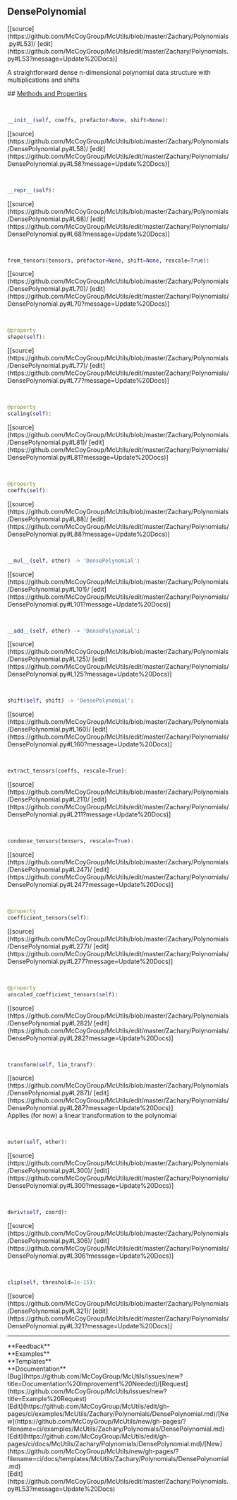 ## <a id="McUtils.Zachary.Polynomials.DensePolynomial">DensePolynomial</a> 

<div class="docs-source-link" markdown="1">
[[source](https://github.com/McCoyGroup/McUtils/blob/master/Zachary/Polynomials.py#L53)/
[edit](https://github.com/McCoyGroup/McUtils/edit/master/Zachary/Polynomials.py#L53?message=Update%20Docs)]
</div>

A straightforward dense n-dimensional polynomial data structure with
multiplications and shifts







<div class="collapsible-section">
 <div class="collapsible-section collapsible-section-header" markdown="1">
## <a class="collapse-link" data-toggle="collapse" href="#methods" markdown="1"> Methods and Properties</a> <a class="float-right" data-toggle="collapse" href="#methods"><i class="fa fa-chevron-down"></i></a>
 </div>
 <div class="collapsible-section collapsible-section-body collapse show" id="methods" markdown="1">
 
<a id="McUtils.Zachary.Polynomials.DensePolynomial.__init__" class="docs-object-method">&nbsp;</a> 
```python
__init__(self, coeffs, prefactor=None, shift=None): 
```
<div class="docs-source-link" markdown="1">
[[source](https://github.com/McCoyGroup/McUtils/blob/master/Zachary/Polynomials/DensePolynomial.py#L58)/
[edit](https://github.com/McCoyGroup/McUtils/edit/master/Zachary/Polynomials/DensePolynomial.py#L58?message=Update%20Docs)]
</div>


<a id="McUtils.Zachary.Polynomials.DensePolynomial.__repr__" class="docs-object-method">&nbsp;</a> 
```python
__repr__(self): 
```
<div class="docs-source-link" markdown="1">
[[source](https://github.com/McCoyGroup/McUtils/blob/master/Zachary/Polynomials/DensePolynomial.py#L68)/
[edit](https://github.com/McCoyGroup/McUtils/edit/master/Zachary/Polynomials/DensePolynomial.py#L68?message=Update%20Docs)]
</div>


<a id="McUtils.Zachary.Polynomials.DensePolynomial.from_tensors" class="docs-object-method">&nbsp;</a> 
```python
from_tensors(tensors, prefactor=None, shift=None, rescale=True): 
```
<div class="docs-source-link" markdown="1">
[[source](https://github.com/McCoyGroup/McUtils/blob/master/Zachary/Polynomials/DensePolynomial.py#L70)/
[edit](https://github.com/McCoyGroup/McUtils/edit/master/Zachary/Polynomials/DensePolynomial.py#L70?message=Update%20Docs)]
</div>


<a id="McUtils.Zachary.Polynomials.DensePolynomial.shape" class="docs-object-method">&nbsp;</a> 
```python
@property
shape(self): 
```
<div class="docs-source-link" markdown="1">
[[source](https://github.com/McCoyGroup/McUtils/blob/master/Zachary/Polynomials/DensePolynomial.py#L77)/
[edit](https://github.com/McCoyGroup/McUtils/edit/master/Zachary/Polynomials/DensePolynomial.py#L77?message=Update%20Docs)]
</div>


<a id="McUtils.Zachary.Polynomials.DensePolynomial.scaling" class="docs-object-method">&nbsp;</a> 
```python
@property
scaling(self): 
```
<div class="docs-source-link" markdown="1">
[[source](https://github.com/McCoyGroup/McUtils/blob/master/Zachary/Polynomials/DensePolynomial.py#L81)/
[edit](https://github.com/McCoyGroup/McUtils/edit/master/Zachary/Polynomials/DensePolynomial.py#L81?message=Update%20Docs)]
</div>


<a id="McUtils.Zachary.Polynomials.DensePolynomial.coeffs" class="docs-object-method">&nbsp;</a> 
```python
@property
coeffs(self): 
```
<div class="docs-source-link" markdown="1">
[[source](https://github.com/McCoyGroup/McUtils/blob/master/Zachary/Polynomials/DensePolynomial.py#L88)/
[edit](https://github.com/McCoyGroup/McUtils/edit/master/Zachary/Polynomials/DensePolynomial.py#L88?message=Update%20Docs)]
</div>


<a id="McUtils.Zachary.Polynomials.DensePolynomial.__mul__" class="docs-object-method">&nbsp;</a> 
```python
__mul__(self, other) -> 'DensePolynomial': 
```
<div class="docs-source-link" markdown="1">
[[source](https://github.com/McCoyGroup/McUtils/blob/master/Zachary/Polynomials/DensePolynomial.py#L101)/
[edit](https://github.com/McCoyGroup/McUtils/edit/master/Zachary/Polynomials/DensePolynomial.py#L101?message=Update%20Docs)]
</div>


<a id="McUtils.Zachary.Polynomials.DensePolynomial.__add__" class="docs-object-method">&nbsp;</a> 
```python
__add__(self, other) -> 'DensePolynomial': 
```
<div class="docs-source-link" markdown="1">
[[source](https://github.com/McCoyGroup/McUtils/blob/master/Zachary/Polynomials/DensePolynomial.py#L125)/
[edit](https://github.com/McCoyGroup/McUtils/edit/master/Zachary/Polynomials/DensePolynomial.py#L125?message=Update%20Docs)]
</div>


<a id="McUtils.Zachary.Polynomials.DensePolynomial.shift" class="docs-object-method">&nbsp;</a> 
```python
shift(self, shift) -> 'DensePolynomial': 
```
<div class="docs-source-link" markdown="1">
[[source](https://github.com/McCoyGroup/McUtils/blob/master/Zachary/Polynomials/DensePolynomial.py#L160)/
[edit](https://github.com/McCoyGroup/McUtils/edit/master/Zachary/Polynomials/DensePolynomial.py#L160?message=Update%20Docs)]
</div>


<a id="McUtils.Zachary.Polynomials.DensePolynomial.extract_tensors" class="docs-object-method">&nbsp;</a> 
```python
extract_tensors(coeffs, rescale=True): 
```
<div class="docs-source-link" markdown="1">
[[source](https://github.com/McCoyGroup/McUtils/blob/master/Zachary/Polynomials/DensePolynomial.py#L211)/
[edit](https://github.com/McCoyGroup/McUtils/edit/master/Zachary/Polynomials/DensePolynomial.py#L211?message=Update%20Docs)]
</div>


<a id="McUtils.Zachary.Polynomials.DensePolynomial.condense_tensors" class="docs-object-method">&nbsp;</a> 
```python
condense_tensors(tensors, rescale=True): 
```
<div class="docs-source-link" markdown="1">
[[source](https://github.com/McCoyGroup/McUtils/blob/master/Zachary/Polynomials/DensePolynomial.py#L247)/
[edit](https://github.com/McCoyGroup/McUtils/edit/master/Zachary/Polynomials/DensePolynomial.py#L247?message=Update%20Docs)]
</div>


<a id="McUtils.Zachary.Polynomials.DensePolynomial.coefficient_tensors" class="docs-object-method">&nbsp;</a> 
```python
@property
coefficient_tensors(self): 
```
<div class="docs-source-link" markdown="1">
[[source](https://github.com/McCoyGroup/McUtils/blob/master/Zachary/Polynomials/DensePolynomial.py#L277)/
[edit](https://github.com/McCoyGroup/McUtils/edit/master/Zachary/Polynomials/DensePolynomial.py#L277?message=Update%20Docs)]
</div>


<a id="McUtils.Zachary.Polynomials.DensePolynomial.unscaled_coefficient_tensors" class="docs-object-method">&nbsp;</a> 
```python
@property
unscaled_coefficient_tensors(self): 
```
<div class="docs-source-link" markdown="1">
[[source](https://github.com/McCoyGroup/McUtils/blob/master/Zachary/Polynomials/DensePolynomial.py#L282)/
[edit](https://github.com/McCoyGroup/McUtils/edit/master/Zachary/Polynomials/DensePolynomial.py#L282?message=Update%20Docs)]
</div>


<a id="McUtils.Zachary.Polynomials.DensePolynomial.transform" class="docs-object-method">&nbsp;</a> 
```python
transform(self, lin_transf): 
```
<div class="docs-source-link" markdown="1">
[[source](https://github.com/McCoyGroup/McUtils/blob/master/Zachary/Polynomials/DensePolynomial.py#L287)/
[edit](https://github.com/McCoyGroup/McUtils/edit/master/Zachary/Polynomials/DensePolynomial.py#L287?message=Update%20Docs)]
</div>
Applies (for now) a linear transformation to the polynomial


<a id="McUtils.Zachary.Polynomials.DensePolynomial.outer" class="docs-object-method">&nbsp;</a> 
```python
outer(self, other): 
```
<div class="docs-source-link" markdown="1">
[[source](https://github.com/McCoyGroup/McUtils/blob/master/Zachary/Polynomials/DensePolynomial.py#L300)/
[edit](https://github.com/McCoyGroup/McUtils/edit/master/Zachary/Polynomials/DensePolynomial.py#L300?message=Update%20Docs)]
</div>


<a id="McUtils.Zachary.Polynomials.DensePolynomial.deriv" class="docs-object-method">&nbsp;</a> 
```python
deriv(self, coord): 
```
<div class="docs-source-link" markdown="1">
[[source](https://github.com/McCoyGroup/McUtils/blob/master/Zachary/Polynomials/DensePolynomial.py#L306)/
[edit](https://github.com/McCoyGroup/McUtils/edit/master/Zachary/Polynomials/DensePolynomial.py#L306?message=Update%20Docs)]
</div>


<a id="McUtils.Zachary.Polynomials.DensePolynomial.clip" class="docs-object-method">&nbsp;</a> 
```python
clip(self, threshold=1e-15): 
```
<div class="docs-source-link" markdown="1">
[[source](https://github.com/McCoyGroup/McUtils/blob/master/Zachary/Polynomials/DensePolynomial.py#L321)/
[edit](https://github.com/McCoyGroup/McUtils/edit/master/Zachary/Polynomials/DensePolynomial.py#L321?message=Update%20Docs)]
</div>
 </div>
</div>












---


<div markdown="1" class="text-secondary">
<div class="container">
  <div class="row">
   <div class="col" markdown="1">
**Feedback**   
</div>
   <div class="col" markdown="1">
**Examples**   
</div>
   <div class="col" markdown="1">
**Templates**   
</div>
   <div class="col" markdown="1">
**Documentation**   
</div>
   <div class="col" markdown="1">
   
</div>
   <div class="col" markdown="1">
   
</div>
   <div class="col" markdown="1">
   
</div>
</div>
  <div class="row">
   <div class="col" markdown="1">
[Bug](https://github.com/McCoyGroup/McUtils/issues/new?title=Documentation%20Improvement%20Needed)/[Request](https://github.com/McCoyGroup/McUtils/issues/new?title=Example%20Request)   
</div>
   <div class="col" markdown="1">
[Edit](https://github.com/McCoyGroup/McUtils/edit/gh-pages/ci/examples/McUtils/Zachary/Polynomials/DensePolynomial.md)/[New](https://github.com/McCoyGroup/McUtils/new/gh-pages/?filename=ci/examples/McUtils/Zachary/Polynomials/DensePolynomial.md)   
</div>
   <div class="col" markdown="1">
[Edit](https://github.com/McCoyGroup/McUtils/edit/gh-pages/ci/docs/McUtils/Zachary/Polynomials/DensePolynomial.md)/[New](https://github.com/McCoyGroup/McUtils/new/gh-pages/?filename=ci/docs/templates/McUtils/Zachary/Polynomials/DensePolynomial.md)   
</div>
   <div class="col" markdown="1">
[Edit](https://github.com/McCoyGroup/McUtils/edit/master/Zachary/Polynomials.py#L53?message=Update%20Docs)   
</div>
   <div class="col" markdown="1">
   
</div>
   <div class="col" markdown="1">
   
</div>
   <div class="col" markdown="1">
   
</div>
</div>
</div>
</div>